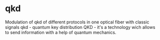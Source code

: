 # qkd
Modulation of qkd of different protocols in one optical fiber with classic signals
qkd - quantum key distribution 
QKD - it's a technology wich allows to send information with a help of quantum mechanics. 
